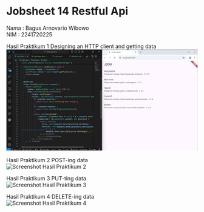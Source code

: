 # Jobsheet 14 Restful Api

Nama : Bagus Arnovario Wibowo<br/>
NIM  : 2241720225<br/> 

Hasil Praktikum 1 Designing an HTTP client and getting data<br/>
![Screenshot Hasil Praktikum 1](images/Screenshot_P1.png)<br/>

Hasil Praktikum 2 POST-ing data<br/>
![Screenshot Hasil Praktikum 2](images/Gif_P2.gif)<br/>

Hasil Praktikum 3 PUT-ting data<br/>
![Screenshot Hasil Praktikum 3](images/Screenshot_P3.png)<br/>

Hasil Praktikum 4 DELETE-ing data<br/>
![Screenshot Hasil Praktikum 4](images/Screenshot_P4.png)<br/>